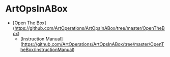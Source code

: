 ArtOpsInABox
============
* [Open The Box] (https://github.com/ArtOperations/ArtOpsInABox/tree/master/OpenTheBox)
  * [Instruction Manual] (https://github.com/ArtOperations/ArtOpsInABox/tree/master/OpenTheBox/InstructionManual)
